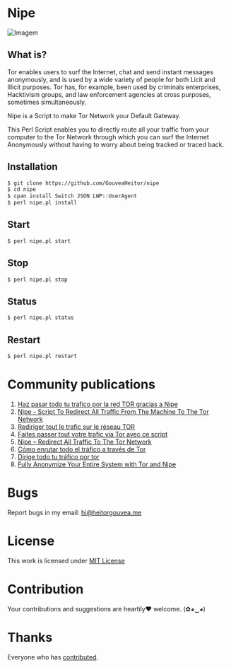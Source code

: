 # Nipe

![Imagem](https://i.imgur.com/1XjfHPb.png)

## What is?

Tor enables users to surf the Internet, chat and send instant messages anonymously,  and is used by a wide
variety of people for both Licit and Illicit purposes. Tor has, for example, been used by criminals enterprises,
Hacktivism groups, and law enforcement  agencies at cross purposes, sometimes simultaneously.

Nipe is a Script to make Tor Network your Default Gateway.

This Perl Script enables you to directly route all your traffic from your computer to the Tor Network through which
you can surf the Internet Anonymously without having to worry about being tracked or traced back.


## Installation

```bash
$ git clone https://github.com/GouveaHeitor/nipe
$ cd nipe
$ cpan install Switch JSON LWP::UserAgent
$ perl nipe.pl install

```

## Start

```bash
$ perl nipe.pl start

```

## Stop

```bash
$ perl nipe.pl stop

```

## Status

```bash
$ perl nipe.pl status

```

## Restart

```bash
$ perl nipe.pl restart

```

# Community publications

1. [Haz pasar todo tu trafico por la red TOR gracias a Nipe](https://www.wifi-libre.com/topic-269-haz-pasar-todo-tu-trafico-por-la-red-tor-gracias-a-nipe.html)
2. [Nipe - Script To Redirect All Traffic From The Machine To The Tor Network](http://www.kitploit.com/2015/12/nipe-script-to-redirect-all-traffic.html)
3. [Rediriger tout le trafic sur le réseau TOR](https://memo-linux.com/rediriger-tout-le-trafic-sur-le-reseau-tor/)
4. [Faites passer tout votre trafic via Tor avec ce script](https://korben.info/faites-passer-tout-votre-trafic-via-tor-avec-ce-script.html)
5. [Nipe – Redirect All Traffic To The Tor Network](https://hacktrivia.com/nipe-redirect-traffic-tor-network/)
6. [Cómo enrutar todo el tráfico a través de Tor](https://mpast.es/como-enrutar-todo-el-trafico-a-traves-de-tor)
7. [Dirige todo tu tráfico por tor](https://www.taringa.net/posts/hazlo-tu-mismo/19571093/Dirige-todo-tu-trafico-por-tor.html)
8. [Fully Anonymize Your Entire System with Tor and Nipe](https://steemit.com/technology/@mrunderstood/fully-anonymize-your-entire-system-with-tor-and-nipe-absolutely-free)

# Bugs

Report bugs in my email: [hi@heitorgouvea.me](mailto:hi@heitorgouvea.me)

# License

This work is licensed under [MIT License](https://github.com/GouveaHeitor/nipe/blob/master/LICENSE.md)

# Contribution

Your contributions and suggestions are heartily♥ welcome. (✿◕‿◕)

# Thanks

Everyone who has [contributed](https://github.com/GouveaHeitor/nipe/graphs/contributors).
